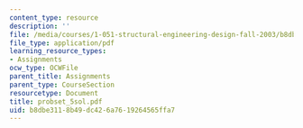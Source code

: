 ```yaml
---
content_type: resource
description: ''
file: /media/courses/1-051-structural-engineering-design-fall-2003/b8dbe3118b49dc426a7619264565ffa7_probset_5sol.pdf
file_type: application/pdf
learning_resource_types:
- Assignments
ocw_type: OCWFile
parent_title: Assignments
parent_type: CourseSection
resourcetype: Document
title: probset_5sol.pdf
uid: b8dbe311-8b49-dc42-6a76-19264565ffa7
---
```

